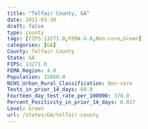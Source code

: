 ```yaml
---
title: "Telfair County, GA"
date: 2021-03-30
draft: false
type: county
tags: [FIPS:13271.0,FEMA:4.0,Non-core,Green]
categories: [GA]
County: Telfair County
State: GA
FIPS: 13271.0
FEMA_Region: 4.0
Population: 15860.0
NCHS_Urban_Rural_Classification: Non-core
Tests_in_prior_14_days: 60.0
Fourteen_day_test_rate_per_100000: 378.0
Percent_Positivity_in_prior_14_days: 0.017
Level: Green
url: /states/GA/telfair-county
---
```




